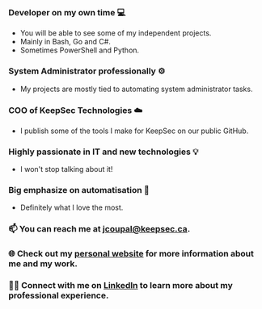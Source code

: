 ### Developer on my own time 💻
 - You will be able to see some of my independent projects.
 - Mainly in Bash, Go and C#.
 - Sometimes PowerShell and Python.
### System Administrator professionally ⚙️
 - My projects are mostly tied to automating system administrator tasks.
### COO of KeepSec Technologies ☁️
 - I publish some of the tools I make for KeepSec on our public GitHub.
### Highly passionate in IT and new technologies 💡
 - I won't stop talking about it!
### Big emphasize on automatisation 🤖
- Definitely what I love the most.

### 📫 You can reach me at [jcoupal@keepsec.ca](mailto:jcoupal@keepsec.ca).
### 🌐 Check out my [personal website](https://jcoupal.com/) for more information about me and my work.
### 👨‍💼 Connect with me on [LinkedIn](https://www.linkedin.com/in/jordan-coupal-222773225/) to learn more about my professional experience. 
